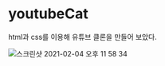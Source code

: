 # youtubeCat
html과 css를 이용해 유튜브 클론을 만들어 보았다.


![스크린샷 2021-02-04 오후 11 58 34](https://user-images.githubusercontent.com/40671240/106910978-15bc5300-6745-11eb-8b7c-4ecbfae184e5.png)
